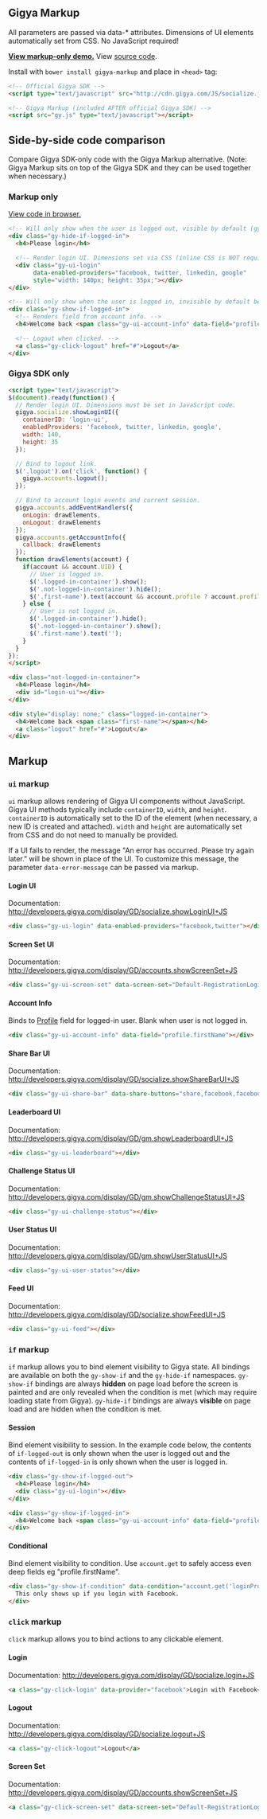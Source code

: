 ## Gigya Markup
All parameters are passed via data-* attributes. Dimensions of UI elements automatically set from CSS. No JavaScript required!

[**View markup-only demo.**](http://scotthovestadt.github.io/gigya-markup/) View [source code](https://github.com/scotthovestadt/gigya-markup/blob/master/index.html).

Install with ````bower install gigya-markup```` and place in ````<head>```` tag:
````html
<!-- Official Gigya SDK -->
<script type="text/javascript" src="http://cdn.gigya.com/JS/socialize.js?apiKey=<API KEY HERE>"></script>

<!-- Gigya Markup (included AFTER official Gigya SDK) -->
<script src="gy.js" type="text/javascript"></script>
````

## Side-by-side code comparison
Compare Gigya SDK-only code with the Gigya Markup alternative. (Note: Gigya Markup sits on top of the Gigya SDK and they can be used together when necessary.)

### Markup only
<a href="http://scotthovestadt.github.io/gigya-markup/examples/code-comparison-markup.html">View code in browser.</a>
````html
<!-- Will only show when the user is logged out, visible by default (gy-hide-if). -->
<div class="gy-hide-if-logged-in">
  <h4>Please login</h4>

  <!-- Render login UI. Dimensions set via CSS (inline CSS is NOT required). -->
  <div class="gy-ui-login"
       data-enabled-providers="facebook, twitter, linkedin, google"
       style="width: 140px; height: 35px;"></div>
</div>

<!-- Will only show when the user is logged in, invisible by default before screen is painted (gy-show-if). -->
<div class="gy-show-if-logged-in">
  <!-- Renders field from account info. -->
  <h4>Welcome back <span class="gy-ui-account-info" data-field="profile.firstName"></span></h4>

  <!-- Logout when clicked. -->
  <a class="gy-click-logout" href="#">Logout</a>
</div>
````

### Gigya SDK only
````html
<script type="text/javascript">
$(document).ready(function() {
  // Render login UI. Dimensions must be set in JavaScript code.
  gigya.socialize.showLoginUI({
    containerID: 'login-ui',
    enabledProviders: 'facebook, twitter, linkedin, google',
    width: 140,
    height: 35
  });

  // Bind to logout link.
  $('.logout').on('click', function() {
    gigya.accounts.logout();
  });

  // Bind to account login events and current session.
  gigya.accounts.addEventHandlers({
    onLogin: drawElements,
    onLogout: drawElements
  });
  gigya.accounts.getAccountInfo({
    callback: drawElements
  });
  function drawElements(account) {
    if(account && account.UID) {
      // User is logged in.
      $('.logged-in-container').show();
      $('.not-logged-in-container').hide();
      $('.first-name').text(account && account.profile ? account.profile.firstName : '');
    } else {
      // User is not logged in.
      $('.logged-in-container').hide();
      $('.not-logged-in-container').show();
      $('.first-name').text('');
    }
  }
});
</script>

<div class="not-logged-in-container">
  <h4>Please login</h4>
  <div id="login-ui"></div>
</div>

<div style="display: none;" class="logged-in-container">
  <h4>Welcome back <span class="first-name"></span></h4>
  <a class="logout" href="#">Logout</a>
</div>
````

## Markup

### ````ui```` markup
````ui```` markup allows rendering of Gigya UI components without JavaScript. Gigya UI methods typically include ````containerID````, ````width````, and ````height````. ````containerID```` is automatically set to the ID of the element (when necessary, a new ID is created and attached). ````width```` and ````height```` are automatically set from CSS and do not need to manually be provided.

If a UI fails to render, the message "An error has occurred. Please try again later." will be shown in place of the UI. To customize this message, the parameter ````data-error-message```` can be passed via markup.

#### Login UI
Documentation: http://developers.gigya.com/display/GD/socialize.showLoginUI+JS
````html
<div class="gy-ui-login" data-enabled-providers="facebook,twitter"></div>
````

#### Screen Set UI
Documentation: http://developers.gigya.com/display/GD/accounts.showScreenSet+JS
````html
<div class="gy-ui-screen-set" data-screen-set="Default-RegistrationLogin"></div>
````

#### Account Info
Binds to [Profile](http://developers.gigya.com/display/GD/Profile+JS) field for logged-in user. Blank when user is not logged in.
````html
<div class="gy-ui-account-info" data-field="profile.firstName"></div>
````

#### Share Bar UI
Documentation: http://developers.gigya.com/display/GD/socialize.showShareBarUI+JS
````html
<div class="gy-ui-share-bar" data-share-buttons="share,facebook,facebook-like,googleplus"></div>
````

#### Leaderboard UI
Documentation: http://developers.gigya.com/display/GD/gm.showLeaderboardUI+JS
````html
<div class="gy-ui-leaderboard"></div>
````

#### Challenge Status UI
Documentation: http://developers.gigya.com/display/GD/gm.showChallengeStatusUI+JS
````html
<div class="gy-ui-challenge-status"></div>
````

#### User Status UI
Documentation: http://developers.gigya.com/display/GD/gm.showUserStatusUI+JS
````html
<div class="gy-ui-user-status"></div>
````

#### Feed UI
Documentation: http://developers.gigya.com/display/GD/socialize.showFeedUI+JS
````html
<div class="gy-ui-feed"></div>
````

### ````if```` markup
````if```` markup allows you to bind element visibility to Gigya state. All bindings are available on both the ````gy-show-if```` and the ````gy-hide-if```` namespaces. ````gy-show-if```` bindings are always **hidden** on page load before the screen is painted and are only revealed when the condition is met (which may require loading state from Gigya). ````gy-hide-if```` bindings are always **visible** on page load and are hidden when the condition is met.

#### Session
Bind element visibility to session. In the example code below, the contents of ````if-logged-out```` is only shown when the user is logged out and the contents of ````if-logged-in```` is only shown when the user is logged in.
````html
<div class="gy-show-if-logged-out">
  <h4>Please login</h4>
  <div class="gy-ui-login"></div>
</div>

<div class="gy-show-if-logged-in">
  <h4>Welcome back <span class="gy-ui-account-info" data-field="profile.firstName"></span></h4>
</div>
````

#### Conditional
Bind element visibility to condition. Use ````account.get```` to safely access even deep fields eg "profile.firstName".
````html
<div class="gy-show-if-condition" data-condition="account.get('loginProvider') === 'facebook'">
  This only shows up if you login with Facebook.
</div>
````

### ````click```` markup
````click```` markup allows you to bind actions to any clickable element.

#### Login
Documentation: http://developers.gigya.com/display/GD/socialize.login+JS
````html
<a class="gy-click-login" data-provider="facebook">Login with Facebook</a>
````

#### Logout
Documentation: http://developers.gigya.com/display/GD/socialize.logout+JS
````html
<a class="gy-click-logout">Logout</a>
````

#### Screen Set
Documentation: http://developers.gigya.com/display/GD/accounts.showScreenSet+JS
````html
<a class="gy-click-screen-set" data-screen-set="Default-RegistrationLogin">Launch Screen Set</a>
````